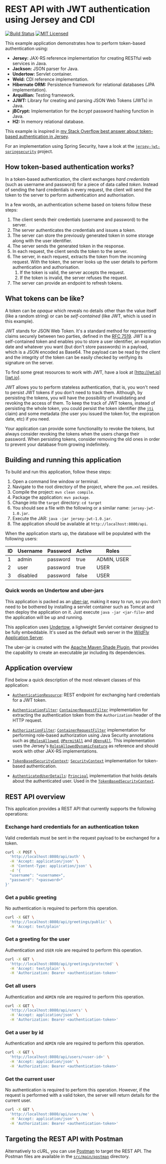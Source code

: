 # REST API with JWT authentication using Jersey and CDI

[![Build Status](https://travis-ci.org/cassiomolin/jersey-jwt.svg?branch=master)](https://travis-ci.org/cassiomolin/jersey-jwt)
[![MIT Licensed](https://img.shields.io/badge/license-MIT-blue.svg)](https://raw.githubusercontent.com/cassiomolin/jersey-jwt/master/LICENSE.txt)

This example application demonstrates how to perform token-based authentication using:

 - **Jersey:** JAX-RS reference implementation for creating RESTful web services in Java.
 - **Jackson:** JSON parser for Java.
 - **Undertow:** Servlet container.
 - **Weld:** CDI reference implementation.
 - **Hibernate ORM:** Persistence framework for relational databases (JPA implementation).
 - **Arquillian:** Testing framework.
 - **JJWT:** Library for creating and parsing JSON Web Tokens (JWTs) in Java.
 - **jBCrypt:** Implementation for the _bcrypt_ password hashing function in Java.
 - **H2:** In memory relational database.

This example is inspired in [my Stack Overflow best answer about token-based authentication in Jersey][answer].

For an implementation using Spring Security, have a look at the [`jersey-jwt-springsecurity`][example-with-spring-security] project.

## How token-based authentication works?

In a token-based authentication, the client exchanges _hard credentials_ (such as username and password) for a piece of data called _token_. Instead of sending the hard credentials in every request, the client will send the token to the server to perform authentication and authorisation.

In a few words, an authentication scheme based on tokens follow these steps:

1. The client sends their credentials (username and password) to the server.
1. The server authenticates the credentials and issues a token.
1. The server can store the previously generated token in some storage along with the user identifier.
1. The server sends the generated token in the response.
1. In each request, the client sends the token to the server.
1. The server, in each request, extracts the token from the incoming request. With the token, the server looks up the user details to perform authentication and authorisation.
    1. If the token is valid, the server accepts the request.
    1. If the token is invalid, the server refuses the request.
1. The server can provide an endpoint to refresh tokens.

## What tokens can be like?

A token can be _opaque_ which reveals no details other than the value itself (like a random string) or can be _self-contained_ (like JWT, which is used in this example).

JWT stands for JSON Web Token. It's a standard method for representing claims securely between two parties, defined in the [RFC 7519][]. JWT is a self-contained token and enables you to store a user identifier, an expiration date and whatever you want (but don't store passwords) in a payload, which is a JSON encoded as Base64. The payload can be read by the client and the integrity of the token can be easily checked by verifying its signature on the server.

To find some great resources to work with JWT, have a look at [http://jwt.io][jwt.io].

JWT allows you to perform stateless authentication, that is, you won't need to persist JWT tokens if you don't need to track them. Although, by persisting the tokens, you will have the possibility of invalidating and revoking the access of them. To keep the track of JWT tokens, instead of persisting the whole token, you could persist the token identifier (the [`jti`][jti claim] claim) and some metadata (the user you issued the token for, the expiration date, etc) if you need.

Your application can provide some functionality to revoke the tokens, but always consider revoking the tokens when the users change their password. When persisting tokens, consider removing the old ones in order to prevent your database from growing indefinitely.

## Building and running this application

To build and run this application, follow these steps:

1. Open a command line window or terminal.
1. Navigate to the root directory of the project, where the `pom.xml` resides.
1. Compile the project: `mvn clean compile`.
1. Package the application: `mvn package`.
1. Change into the `target` directory: `cd target`
1. You should see a file with the following or a similar name: `jersey-jwt-1.0.jar`.
1. Execute the JAR: `java -jar jersey-jwt-1.0.jar`.
1. The application should be available at `http://localhost:8080/api`.

When the application starts up, the database will be populated with the following users:

ID | Username | Password | Active | Roles
---|--------- |----------|--------|-------------
1  | admin    | password | true   | ADMIN, USER
2  | user     | password | true   | USER
3  | disabled | password | false  | USER

### Quick words on Undertow and uber-jars

This application is packed as an [uber-jar](https://stackoverflow.com/q/11947037/1426227), making it easy to run, so you don't need to be bothered by installing a servlet container such as Tomcat and then deploy the application on it. Just execute `java -jar <jar-file>` and the application will be up and running. 

This application uses [Undertow](http://undertow.io/), a lighweight Servlet container designed to be fully embeddable. It's used as the default web server in the [WildFly Application Server](http://wildfly.org/).

The uber-jar is created with the [Apache Maven Shade Plugin](https://maven.apache.org/plugins/maven-shade-plugin/), that provides the capability to create an executable jar including its dependencies.

## Application overview

Find below a quick description of the most relevant classes of this application:

- [`AuthenticationResource`](src/main/java/com/cassiomolin/example/security/api/resource/AuthenticationResource.java): REST endpoint for exchanging hard credentials for a JWT token.

- [`AuthenticationFilter`](src/main/java/com/cassiomolin/example/security/api/filter/AuthenticationFilter.java): [`ContainerRequestFilter`](https://docs.oracle.com/javaee/7/api/javax/ws/rs/container/ContainerRequestFilter.html) implementation for extracting the authentication token from the `Authorization` header of the HTTP request.

- [`AuthorizationFilter`](src/main/java/com/cassiomolin/example/security/api/filter/AuthorizationFilter.java): [`ContainerRequestFilter`](https://docs.oracle.com/javaee/7/api/javax/ws/rs/container/ContainerRequestFilter.html) implementation for performing role-based authorization using Java Security annotations such as [`@RolesAllowed`](https://docs.oracle.com/javaee/7/api/javax/annotation/security/RolesAllowed.html), [`@PermitAll`](https://docs.oracle.com/javaee/7/api/javax/annotation/security/PermitAll.html) and [`@DenyAll`](https://docs.oracle.com/javaee/7/api/javax/annotation/security/DenyAll.html). This implementation uses the Jersey's [`RolesAllowedDynamicFeature`](https://github.com/jersey/jersey/blob/master/core-server/src/main/java/org/glassfish/jersey/server/filter/RolesAllowedDynamicFeature.java) as reference and should work with other JAX-RS implementations.

- [`TokenBasedSecurityContext`](src/main/java/com/cassiomolin/example/security/api/TokenBasedSecurityContext.java): [`SecurityContext`](https://docs.oracle.com/javaee/7/api/javax/ws/rs/core/SecurityContext.html) implementation for token-based authentication.

- [`AuthenticatedUserDetails`](src/main/java/com/cassiomolin/example/security/api/AuthenticatedUserDetails.java): [`Principal`](http://docs.oracle.com/javase/8/docs/api/java/security/Principal.html) implementation that holds details about the authenticated user. Used in the [`TokenBasedSecurityContext`](src/main/java/com/cassiomolin/example/security/api/TokenBasedSecurityContext.java).

## REST API overview

This application provides a REST API that currently supports the following operations:

### Exchange hard credentials for an authentication token

Valid credentials must be sent in the request payload to be exchanged for a token.

```bash
curl -X POST \
  'http://localhost:8080/api/auth' \
  -H 'Accept: application/json' \
  -H 'Content-Type: application/json' \
  -d '{
  "username": "<username>",
  "password": "<password>"
}'
```

### Get a public greeting

No authentication is required to perform this operation.

```bash
curl -X GET \
  'http://localhost:8080/api/greetings/public' \
  -H 'Accept: text/plain'
```

### Get a greeting for the user

Authentication and `USER` role are required to perform this operation.

```bash
curl -X GET \
  'http://localhost:8080/api/greetings/protected' \
  -H 'Accept: text/plain' \
  -H 'Authorization: Bearer <authentication-token>'
```

### Get all users

Authentication and `ADMIN` role are required to perform this operation.

```bash
curl -X GET \
  'http://localhost:8080/api/users' \
  -H 'Accept: application/json' \
  -H 'Authorization: Bearer <authentication-token>'
```

### Get a user by id

Authentication and `ADMIN` role are required to perform this operation.

```bash
curl -X GET \
  'http://localhost:8080/api/users/<user-id>' \
  -H 'Accept: application/json' \
  -H 'Authorization: Bearer <authentication-token>'
```

### Get the current user

No authentication is required to perform this operation. However, if the request is performed with a valid token, the server will return details for the current user.

```bash
curl -X GET \
  'http://localhost:8080/api/users/me' \
  -H 'Accept: application/json' \
  -H 'Authorization: Bearer <authentication-token>'
```

## Targeting the REST API with Postman

Alternatively to cURL, you can use [Postman][] to target the REST API. The Postman files are available in the [`src/main/postman`](src/main/postman) directory.


[RFC 7519]: https://tools.ietf.org/html/rfc7519
[jwt.io]: http://jwt.io/
[jti claim]: https://tools.ietf.org/html/rfc7519#section-4.1.7
[Postman]: https://www.getpostman.com/
[answer]: https://stackoverflow.com/a/26778123/1426227
[example-with-spring-security]: https://github.com/cassiomolin/jersey-jwt-springsecurity
